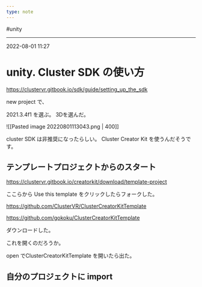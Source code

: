 ```yaml
---
type: note
---
```


#unity

---
2022-08-01  11:27

# unity. Cluster SDK の使い方

https://clustervr.gitbook.io/sdk/guide/setting_up_the_sdk

new project で、

2021.3.4f1 を選ぶ。
3Dを選んだ。

![[Pasted image 20220801113043.png | 400]]


cluster SDK は非推奨になったらしい。
Cluster Creator Kit を使うんだそうです。

## テンプレートプロジェクトからのスタート

https://clustervr.gitbook.io/creatorkit/download/template-project

ここらから Use this template をクリックしたらフォークした。

https://github.com/ClusterVR/ClusterCreatorKitTemplate

https://github.com/gokoku/ClusterCreatorKitTemplate

ダウンロードした。

これを開くのだろうか。

open でClusterCreatorKitTemplate を開いたら出た。



## 自分のプロジェクトに import 

